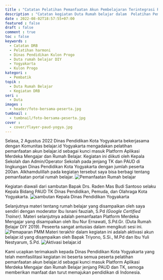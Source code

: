 ```yaml
---
title : "Catatan Pelatihan Pemanfaatan Akun Pembelajaran Terintegrasi Rumah belajar jenjang PAUD Kota Yogyakarta"
description : "Catatan kegiatan Duta Rumah belajar dalam  Pelatihan Pemanfaatan Akun Pembelajaran Terintegrasi Rumah belajar jenjang PAUD Kulon Progo"
date : 2022-08-02T18:57:55+07:00
featured : false
draft : false
comment : true
toc : false
keywords : 
  - Catatan DRB
  - Pelatihan harmoni
  - Dinas Pendidikan Kulon Progo
  - Duta rumah belajar DIY
  - Yogyakarta
  - Kulon Progo
kategori : 
  - Pembatik
topik :
  - Duta Rumah Belajar
  - Kegiatan DRB
seri : 
  - Duta
images : 
  - header/foto-bersama-peserta.jpg
tumbnail : 
  - tumbnail/foto-bersama-peserta.jpg
cover : 
  - cover/flayer-paud-yogya.jpg
---
```


Selasa, 2 Agustus 2022 Dinas Pendidikan Kota Yogyakarta bekerjasama dengan Komunitas belajar.id Yogyakarta mengadakan pelatihan pemanfaatan akun belajar.id sebagai kunci masuk Platform Aplikasi Merdeka Mengajar dan Rumah Belajar. Kegiatan ini diikuti oleh Kepala Sekolah dan Admin/Operator Sekolah pada jenjang TK dan PAUD di lingkungan Dinas Pendidikan Kota Yogyakarta dengan jumlah peserta 200an. Alkhamdulillah pada kegiatan tersebut saya bisa berbagi tentang pemanfaatan portal rumah belajar. 
![Pemanfaatan Rumah belajar](/images/drb21/pelatihan-yogya/paparan-rumah-belajar.jpg)

Kegiatan diawali dari sambutan Bapak Drs. Raden Mas Budi Santoso selaku Kepala Bidang PAUD TK Dinas Pendidikan, Pemuda, dan Olahraga Kota Yogyakarta. 
![sambutan Kepala Dinas Pendidikan Yogyakarta](/images/drb21/pelatihan-yogya/sambutan-dinas-yogya.jpg)

Selanjutnya materi tentang rumah belajar yang disampaikan oleh saya sendiri dengan moderator Ibu Isnani fauziah, S.Pd *(Google Certified Trainer)*. Materi selanjutnya adalah pemanfaatan Platform Merdeka Mengajar yang disampaikan oleh Ibu Nur Ernawati, S.Pd.Gr. (Duta Rumah Belajar DIY 2019). Peseerta sangat antusias dalam mengikuti sesi ini.
![Pemaparan PMM](/images/drb21/pelatihan-yogya/paparan-pmm.jpg)
Materi terakhir dalam kegiatan ini adalah aktivasi akun belajar.id yang disampaikan oleh Bapak Triyono, S.Si., M.Pd dan Ibu Yuli Nestyarum, S.Pd.
![Aktivasi belajar.id](/images/drb21/pelatihan-yogya/paparan-aktivasi-akun.jpg)

Kami ucapkan terimakasih kepada Dinas Pendidikan Kota Yogyakarta yang telah memfasilitasi kegiatan ini beserta semua peserta pelatihan pemanfaatan akun belajar.id sebagai kunci masuk Platform Aplikasi Merdeka Mengajar dan Rumah Belajar jenjang PAUD dan TK, semoga memberikan manfaat dan turut memajukan pendidikan di Indonesia.
